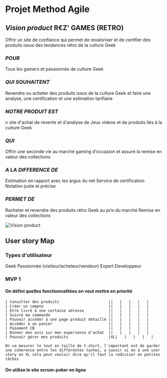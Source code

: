 # Projet Method Agile

##  _Vision product_ R€Z' GAMES (RETRO)
 
Offrir un site de confiance qui permet de revaloriser et de certifier des produits issus des tendances rétro de la culture Geek
 
### _POUR_
 
Tous les gamers et passionnés de culture Geek
 
### _QUI SOUHAITENT_
 
Revendre ou acheter des produits issus de la culture Geek et faire une analyse, une certification et une estimation  tarifiaire
 
### _NOTRE PRODUIT EST_
 
n site d'achat de revente et d'analyse de Jeux videos et de produits liés à la culture Geek
 
### _QUI_
 
Offrir une seconde vie au marché gaming d'occasion et assure la remise en valeur des collections
 
### _A LA DIFFERENCE DE_
 
Estimation en rapport avec les argus du net
Service de certification
Notation juste et précise
 
### _PERMET DE_
Racheter et revendre des produits rétro Geek au prix du marché
Remise en valeur des collections

![Vision product](/home/rodolphe-delory/Notes-MD/Images/Vision_Product_REZ.jpeg "Vision schema")



## User story Map

### Types d'utilisateur

Geek Passionnée (visiteur/acheteur/vendeur)
Expert 
Developpeur 


### MVP 1

#### On défini quelles fonctionnalitées on veut mettre en priorité 
    
    | Consulter des produits                      ||   |   |   |   |
    | Créer un compte                             ||   |   |   |   |
    | Etre livré à une certaine adresse           ||   |   |   |   |
    | Suivre ma commande                          ||   |   |   |   |
    | Pouvoir accéder à une page produit détaillé ||   |   |   |   |
    | Accéder à un panier                         ||   |   |   |   |
    | Paiement CB                                 ||   |   |   |   |
    | Donner mon avis sur mon experience d'achat  ||   |   |   |   |
    | Pouvoir gérer mes produits                  |XL|   |   |   |   |

    On va mesurer le tout en taille de t-shirt, l'important est de garder une coherence entre les differentes taches, a savoir si on a une user story en XL cela peut vouloir dire qu'il faut la rediviser en petites tâches

#### On utilise le site scrum-poker en ligne 



